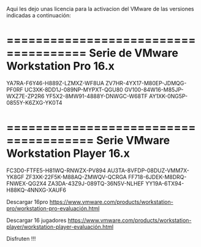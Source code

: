 Aqui les dejo unas licencia para la activacion del VMware de las versiones indicadas a continuación:

=====================================
Serie de VMware Workstation Pro 16.x
=====================================
YA7RA-F6Y46-H889Z-LZMXZ-WF8UA
ZV7HR-4YX17-M80EP-JDMQG-PF0RF
UC3XK-8DD1J-089NP-MYPXT-QGU80
GV100-84W16-M85JP-WXZ7E-ZP2R6
YF5X2-8MW91-4888Y-DNWGC-W68TF
AY1XK-0NG5P-0855Y-K6ZXG-YK0T4

======================================
Serie VMware Workstation Player 16.x
======================================
FC3D0-FTFE5-H81WQ-RNWZX-PV894
AU3TA-8VFDP-08DUZ-VMM7X-YK8GF
ZF3XK-22F5K-M88AQ-ZMWQV-QCRGA
FF718-6JDEK-M8DRQ-FNWEX-QG2X4
ZA3DA-43Z9J-089TQ-36N5V-NLHEF
YY19A-6TX94-H88KQ-4NNXG-XAUF6


Descargar 16pro
https://www.vmware.com/products/workstation-pro/workstation-pro-evaluación.html

Descargar 16 jugadores
https://www.vmware.com/products/workstation-player/workstation-player-evaluación.html

Disfruten !!!
